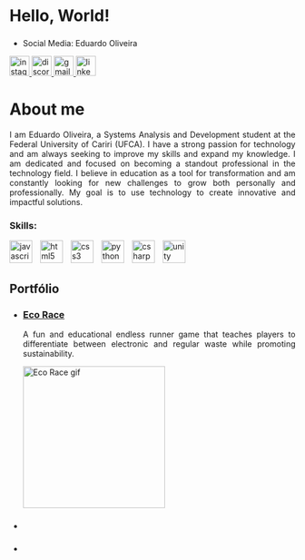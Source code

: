 <h1 align="left">Hello, World!</h1>

### 
* Social Media: Eduardo Oliveira
<div align="left">
  <a href="https://www.instagram.com/edu.ollvr/" target="_blank">
    <img src="https://img.shields.io/static/v1?message=Instagram&logo=instagram&label=&color=E4405F&logoColor=white&labelColor=&style=for-the-badge" height="35" alt="instagram logo"  />
  </a>
  <a href="https://discordapp.com/users/eduu4870" target="_blank">
    <img src="https://img.shields.io/static/v1?message=Discord&logo=discord&label=&color=7289DA&logoColor=white&labelColor=&style=for-the-badge" height="35" alt="discord logo"  />
  </a>
  <a href="mailto:eduardooliveira1469@gmail.com" target="_blank">
    <img src="https://img.shields.io/static/v1?message=Gmail&logo=gmail&label=&color=D14836&logoColor=white&labelColor=&style=for-the-badge" height="35" alt="gmail logo"  />
  </a>
  <a href="https://www.linkedin.com/in/eduardo-oliveira-87b390238/" target="_blank">
    <img src="https://img.shields.io/static/v1?message=LinkedIn&logo=linkedin&label=&color=0077B5&logoColor=white&labelColor=&style=for-the-badge" height="35" alt="linkedin logo"  />
  </a>
</div>

###
<h1 align="left">About me</h1>
<p style="text-align: justify;">I am Eduardo Oliveira, a Systems Analysis and Development student at the Federal University of Cariri (UFCA). I have a strong passion for technology and am always seeking to improve my skills and expand my knowledge. I am dedicated and focused on becoming a standout professional in the technology field. I believe in education as a tool for transformation and am constantly looking for new challenges to grow both personally and professionally. My goal is to use technology to create innovative and impactful solutions.</p>

### Skills:
<div align="left">
  <img src="https://cdn.jsdelivr.net/gh/devicons/devicon/icons/javascript/javascript-original.svg" height="40" alt="javascript logo" style="padding-right: 10px;"  />
  <img src="https://cdn.jsdelivr.net/gh/devicons/devicon/icons/html5/html5-original.svg" height="40" alt="html5 logo" style="padding-right: 10px;" />
  <img src="https://cdn.jsdelivr.net/gh/devicons/devicon/icons/css3/css3-original.svg" height="40" alt="css3 logo" style="padding-right: 10px;" />
  <img src="https://cdn.jsdelivr.net/gh/devicons/devicon/icons/python/python-original.svg" height="40" alt="python logo" style="padding-right: 10px;" />
  <img src="https://cdn.jsdelivr.net/gh/devicons/devicon/icons/csharp/csharp-original.svg" height="40" alt="csharp logo" style="padding-right: 10px;" />
  <img src="https://cdn.jsdelivr.net/gh/devicons/devicon/icons/unity/unity-original.svg" height="40" alt="unity logo" style="padding-right: 10px;" />
</div>

###
<h2 align="left">Portfólio</h2>
<ul>
  <li>
    <h3><a href="#">Eco Race</a></h3>
    <p style="text-align: justify;">A fun and educational endless runner game that teaches players to differentiate between electronic and regular waste while promoting sustainability.</p>
    <div align="left">
      <img height="250" src="https://i.giphy.com/media/v1.Y2lkPTc5MGI3NjExcHZ3bjM3MnR6M3hrYjBvZDEybzhmZDlqbGh2cjZ4ejV3OGxvd3Y3YSZlcD12MV9pbnRlcm5hbF9naWZfYnlfaWQmY3Q9Zw/T2kaAhj2XdL9ADzV4d/giphy.gif" alt="Eco Race gif"/>
    </div>
  </li>
  <li>
    <h3><a href="#"></a></h3>
    <p style="text-align: justify;"></p>
  </li>
  <li>
    <h3><a href="#"></a></h3>
    <p style="text-align: justify;"></p>
  </li>
</ul>
